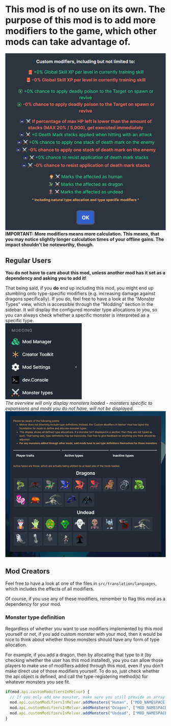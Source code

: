 # **This mod is of no use on its own. The purpose of this mod is to add more modifiers to the game, which other mods can take advantage of.**
![Logo](assets/Logo.png)\
**IMPORTANT: More modifiers means more calculation. This means, that you may notice slightly longer calculation times of your offline gains. 
The impact shouldn't be noteworthy, though.**

## Regular Users
**You do not have to care about this mod, unless another mod has it set as a dependency and asking you to add it!**

That being said, if you **do** end up including this mod, you might end up stumbling onto type-specific modifiers (e.g. increasing damage against dragons specifically). 
If you do, feel free to have a look at the "Monster Types" view, which is accessible through the "Modding" section in the sidebar. It will display the configured monster type allocations to you, 
so you can always check whether a specific monster is interpreted as a specific type.\
![Sidebar](metaMedia/1.png)\
_The overview will only display monsters loaded - monsters specific to expansions and mods you do not have, will not be displayed._\
![Overview](metaMedia/2.png)

## Mod Creators
Feel free to have a look at one of the files in `src/translation/languages`, which includes the effects of all modifiers.

Of course, if you use any of these modifiers, remember to flag this mod as a dependency for your mod.

### Monster type definition
Regardless of whether you want to use modifiers implemented by this mod yourself or not, 
if you add custom monster with your mod, 
then it would be nice to think about whether those monsters should have any form of type allocation.

For example, if you add a dragon, then by allocating that type to it (by checking whether the user has this mod installed), you 
you can allow those players to make use of modifiers added through this mod, even if you don't make direct use of those modifiers yourself.
To do so, just check whether the api object is defined, and call the type-registering method(s) for whatever monsters you see fit.
```js
if(mod.api.customModifiersInMelvor) {
  // If you only add one monster, make sure you still provide an array and not just a string accidentally
  mod.api.customModifiersInMelvor.addMonsters("Human", ["MOD_NAMESPACE:MONSTER_ID", "MOD_NAMESPACE:MONSTER_ID", "..."]);
  mod.api.customModifiersInMelvor.addMonsters("Dragon", ["MOD_NAMESPACE:MONSTER_ID", "MOD_NAMESPACE:MONSTER_ID", "..."]);
  mod.api.customModifiersInMelvor.addMonsters("Undead", ["MOD_NAMESPACE:MONSTER_ID", "MOD_NAMESPACE:MONSTER_ID", "..."]);
}
```